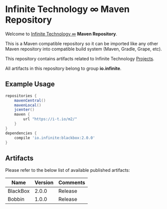 # Infinite Technology ∞ Maven Repository

Welcome to [Infinite Technology ∞](https://i-t.io) **Maven Repository**.

This is a Maven compatible repository so it can be imported like any other Maven repository into compatible build system (Maven, Gradle, Grape, etc).

This repository contains artifacts related to Infinite Technology [Projects](https://i-t.io/index.html#projects).

All artifacts in this repository belong to group **io.infinite**.

## Example Usage

```groovy
repositories {
    mavenCentral()
    mavenLocal()
    jcenter()
    maven {
        url "https://i-t.io/m2/"
    }
}
dependencies {
    compile 'io.infinite:blackbox:2.0.0'
}
```

## Artifacts

Please refer to the below list of available published artifacts:

|Name|Version|Comments|
|---|---|---|
|BlackBox|2.0.0|Release|
|Bobbin|1.0.0|Release|